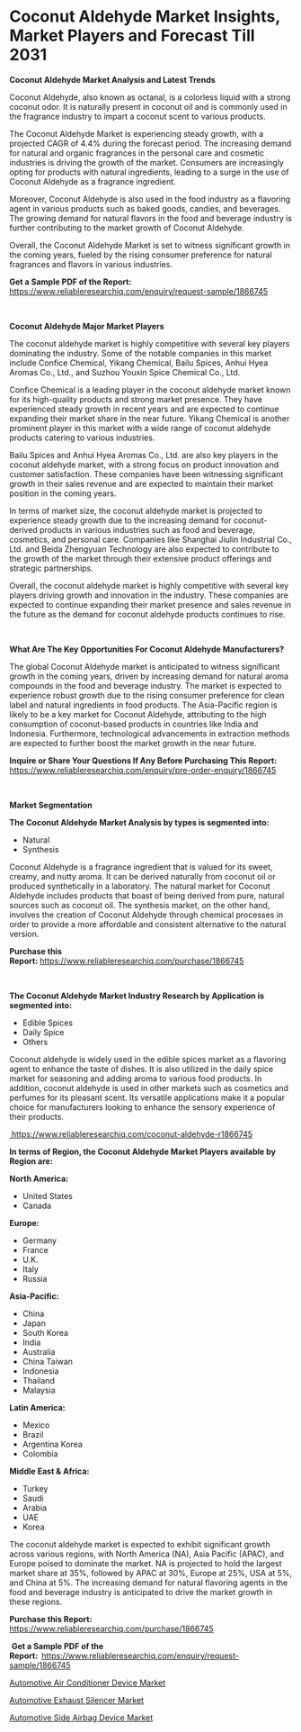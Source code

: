 <p><h1>Coconut Aldehyde Market Insights, Market Players and Forecast Till 2031</h1></p><p><strong>Coconut Aldehyde Market Analysis and Latest Trends</strong></p>
<p><p>Coconut Aldehyde, also known as octanal, is a colorless liquid with a strong coconut odor. It is naturally present in coconut oil and is commonly used in the fragrance industry to impart a coconut scent to various products.</p><p>The Coconut Aldehyde Market is experiencing steady growth, with a projected CAGR of 4.4% during the forecast period. The increasing demand for natural and organic fragrances in the personal care and cosmetic industries is driving the growth of the market. Consumers are increasingly opting for products with natural ingredients, leading to a surge in the use of Coconut Aldehyde as a fragrance ingredient.</p><p>Moreover, Coconut Aldehyde is also used in the food industry as a flavoring agent in various products such as baked goods, candies, and beverages. The growing demand for natural flavors in the food and beverage industry is further contributing to the market growth of Coconut Aldehyde.</p><p>Overall, the Coconut Aldehyde Market is set to witness significant growth in the coming years, fueled by the rising consumer preference for natural fragrances and flavors in various industries.</p></p>
<p><strong>Get a Sample PDF of the Report:&nbsp;</strong> <a href="https://www.reliableresearchiq.com/enquiry/request-sample/1866745">https://www.reliableresearchiq.com/enquiry/request-sample/1866745</a></p>
<p>&nbsp;</p>
<p><strong>Coconut Aldehyde Major Market Players</strong></p>
<p><p>The coconut aldehyde market is highly competitive with several key players dominating the industry. Some of the notable companies in this market include Confice Chemical, Yikang Chemical, Bailu Spices, Anhui Hyea Aromas Co., Ltd., and Suzhou Youxin Spice Chemical Co., Ltd.</p><p>Confice Chemical is a leading player in the coconut aldehyde market known for its high-quality products and strong market presence. They have experienced steady growth in recent years and are expected to continue expanding their market share in the near future. Yikang Chemical is another prominent player in this market with a wide range of coconut aldehyde products catering to various industries.</p><p>Bailu Spices and Anhui Hyea Aromas Co., Ltd. are also key players in the coconut aldehyde market, with a strong focus on product innovation and customer satisfaction. These companies have been witnessing significant growth in their sales revenue and are expected to maintain their market position in the coming years.</p><p>In terms of market size, the coconut aldehyde market is projected to experience steady growth due to the increasing demand for coconut-derived products in various industries such as food and beverage, cosmetics, and personal care. Companies like Shanghai Jiulin Industrial Co., Ltd. and Beida Zhengyuan Technology are also expected to contribute to the growth of the market through their extensive product offerings and strategic partnerships.</p><p>Overall, the coconut aldehyde market is highly competitive with several key players driving growth and innovation in the industry. These companies are expected to continue expanding their market presence and sales revenue in the future as the demand for coconut aldehyde products continues to rise.</p></p>
<p>&nbsp;</p>
<p><strong>What Are The Key Opportunities For Coconut Aldehyde Manufacturers?</strong></p>
<p><p>The global Coconut Aldehyde market is anticipated to witness significant growth in the coming years, driven by increasing demand for natural aroma compounds in the food and beverage industry. The market is expected to experience robust growth due to the rising consumer preference for clean label and natural ingredients in food products. The Asia-Pacific region is likely to be a key market for Coconut Aldehyde, attributing to the high consumption of coconut-based products in countries like India and Indonesia. Furthermore, technological advancements in extraction methods are expected to further boost the market growth in the near future.</p></p>
<p><strong>Inquire or Share Your Questions If Any Before Purchasing This Report:</strong> <a href="https://www.reliableresearchiq.com/enquiry/pre-order-enquiry/1866745">https://www.reliableresearchiq.com/enquiry/pre-order-enquiry/1866745</a></p>
<p>&nbsp;</p>
<p><strong>Market Segmentation</strong></p>
<p><strong>The Coconut Aldehyde Market Analysis by types is segmented into:</strong></p>
<p><ul><li>Natural</li><li>Synthesis</li></ul></p>
<p><p>Coconut Aldehyde is a fragrance ingredient that is valued for its sweet, creamy, and nutty aroma. It can be derived naturally from coconut oil or produced synthetically in a laboratory. The natural market for Coconut Aldehyde includes products that boast of being derived from pure, natural sources such as coconut oil. The synthesis market, on the other hand, involves the creation of Coconut Aldehyde through chemical processes in order to provide a more affordable and consistent alternative to the natural version.</p></p>
<p><strong>Purchase this Report:&nbsp;</strong><a href="https://www.reliableresearchiq.com/purchase/1866745">https://www.reliableresearchiq.com/purchase/1866745</a></p>
<p>&nbsp;</p>
<p><strong>The Coconut Aldehyde Market Industry Research by Application is segmented into:</strong></p>
<p><ul><li>Edible Spices</li><li>Daily Spice</li><li>Others</li></ul></p>
<p><p>Coconut aldehyde is widely used in the edible spices market as a flavoring agent to enhance the taste of dishes. It is also utilized in the daily spice market for seasoning and adding aroma to various food products. In addition, coconut aldehyde is used in other markets such as cosmetics and perfumes for its pleasant scent. Its versatile applications make it a popular choice for manufacturers looking to enhance the sensory experience of their products.</p></p>
<p><a href="https://www.reliableresearchiq.com/coconut-aldehyde-r1866745">&nbsp;https://www.reliableresearchiq.com/coconut-aldehyde-r1866745</a></p>
<p><strong>In terms of Region, the Coconut Aldehyde Market Players available by Region are:</strong></p>
<p>
    <p> <strong> North America: </strong>
        <ul>
            <li>United States</li>
            <li>Canada</li>
        </ul>
        </p> 
    <p> <strong> Europe: </strong>
        <ul>
            <li>Germany</li>
            <li>France</li>
            <li>U.K.</li>
            <li>Italy</li>
            <li>Russia</li>
        </ul>
        </p> 
    <p> <strong> Asia-Pacific: </strong>
        <ul>
            <li>China</li>
            <li>Japan</li>
            <li>South Korea</li>
            <li>India</li>
            <li>Australia</li>
            <li>China Taiwan</li>
            <li>Indonesia</li>
            <li>Thailand</li>
            <li>Malaysia</li>
        </ul>
        </p> 
    <p> <strong> Latin America: </strong>
        <ul>
            <li>Mexico</li>
            <li>Brazil</li>
            <li>Argentina Korea</li>
            <li>Colombia</li>
        </ul>
        </p> 
    <p> <strong> Middle East & Africa: </strong>
        <ul>
            <li>Turkey</li>
            <li>Saudi</li>
            <li>Arabia</li>
            <li>UAE</li>
            <li>Korea</li>
        </ul>
    </p>
    </p>
<p><p>The coconut aldehyde market is expected to exhibit significant growth across various regions, with North America (NA), Asia Pacific (APAC), and Europe poised to dominate the market. NA is projected to hold the largest market share at 35%, followed by APAC at 30%, Europe at 25%, USA at 5%, and China at 5%. The increasing demand for natural flavoring agents in the food and beverage industry is anticipated to drive the market growth in these regions.</p></p>
<p><strong>Purchase this Report: </strong><a href="https://www.reliableresearchiq.com/purchase/1866745">https://www.reliableresearchiq.com/purchase/1866745</a></p>
<p>&nbsp;<strong>Get a Sample PDF of the Report:&nbsp;&nbsp;</strong><a href="https://www.reliableresearchiq.com/enquiry/request-sample/1866745">https://www.reliableresearchiq.com/enquiry/request-sample/1866745</a></p>
<p><strong></strong></p>
<p><p><a href="https://medium.com/@tedbrakus/automotive-air-conditioner-device-industry-analysis-report-its-market-size-share-trends-by-7d89d5a7fc6e">Automotive Air Conditioner Device Market</a></p><p><a href="https://medium.com/@eliasman59/global-automotive-exhaust-silencer-market-share-and-growth-opportunities-and-market-size-growing-024cf7eba9b0">Automotive Exhaust Silencer Market</a></p><p><a href="https://medium.com/@charityrice1939/automotive-side-airbag-device-market-size-growth-and-industry-analysis-by-market-segmentation-and-811ddf4466e1">Automotive Side Airbag Device Market</a></p></p>